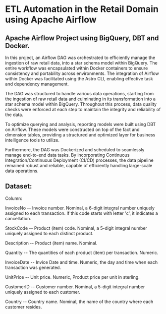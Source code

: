 # ETL Automation in the Retail Domain using Apache Airflow
## Apache Airflow Project using BigQuery, DBT and Docker.

In this project, an Airflow DAG was orchestrated to efficiently manage the ingestion of raw retail data, into a star schema model within BigQuery. The entire workflow was encapsulated within Docker containers to ensure consistency and portability across environments. The integration of Airflow within Docker was facilitated using the Astro CLI, enabling effective task and dependency management.

The DAG was structured to handle various data operations, starting from the ingestion of raw retail data and culminating in its transformation into a star schema model within BigQuery. Throughout this process, data quality checks were enforced at each step to maintain the integrity and reliability of the data.

To optimize querying and analysis, reporting models were built using DBT on Airflow. These models were constructed on top of the fact and dimension tables, providing a structured and optimized layer for business intelligence tools to utilize.

Furthermore, the DAG was Dockerized and scheduled to seamlessly manage end-to-end data tasks. By incorporating Continuous Integration/Continuous Deployment (CI/CD) processes, the data pipeline remained robust and reliable, capable of efficiently handling large-scale data operations.

## Dataset:
Column:

InvoiceNo -- Invoice number. Nominal, a 6-digit integral number uniquely assigned to each transaction. If this code starts with letter 'c', it indicates a cancellation.

StockCode -- Product (item) code. Nominal, a 5-digit integral number uniquely assigned to each distinct product.

Description -- Product (item) name. Nominal.

Quantity -- The quantities of each product (item) per transaction. Numeric.

InvoiceDate -- Invice Date and time. Numeric, the day and time when each transaction was generated.

UnitPrice -- Unit price. Numeric, Product price per unit in sterling.

CustomerID -- Customer number. Nominal, a 5-digit integral number uniquely assigned to each customer.

Country -- Country name. Nominal, the name of the country where each customer resides.
